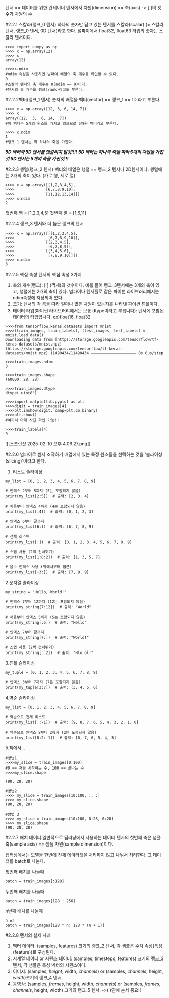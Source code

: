 텐서 == 데이터를 위한 컨테이너
텐서에서 차원(dimension) == 축(axis)
-> [ ]의 갯수가 차원의 수

#2.2.1 스칼라(랭크_0 텐서)
하나의 숫자만 담고 있는 텐서를 스칼라(scalar) (= 스칼라 텐서, 랭크_0 텐서, 0D 텐서)라고 한다.
넘파이에서 float32, float63 타입의 숫자는 스칼라 텐서이다.

```
>>>> import numpy as np
>>>> x = np.array(12)
>>>> x
array(12)

>>>>x.ndim
#ndim 속성을 사용하면 넘파이 배열의 축 개수를 확인할 수 있다.
0
#스칼라 텐서의 축 개수는 0(ndim == 0)이다.
#텐서의 축 개수를 랭크(rank)라고도 부른다.
```

#2.2.2벡터(랭크_1 텐서)
숫자의 배열을 벡터(vector) == 랭크_1 == 1D 라고 부른다.
```
>>>> x = np.array([12, 3, 6, 14, 7])
>>>> x
array([12,  3,  6, 14,  7])
#이 벡터는 5개의 원소를 가지고 있으므로 5차원 벡터라고 부른다.

>>>> x.ndim
1
#랭크_1 텐서는 딱 하나의 축을 가진다.
```


***5D 벡터와 5D 텐서를 헷갈리지 말것!!!!***
***5D 벡터는 하나의 축을 따라 5개의 차원을 가진것 5D 텐서는 5개의 축을 가진것!!!***


#2.2.3 행렬(랭크_2 텐서)
벡터의 배열은 행렬 == 랭크_2 텐서나 2D텐서이다.
행렬에는 2개의 축이 있다. (가로 행, 세로 열)
```
>>>> x = np.array([[1,2,3,4,5],
>>>> 			  [6,7,8,9,10],
>>>> 			  [11,12,13,14]])
>>>> x.ndim
2
```
첫번째 행 = [1,2,3,4,5]
첫번째 열 = [1,6,11]

#2.2.4 랭크_3 텐서와 더 높은 랭크의 텐서
```
>>>> x = np.array([[[1,2,3,4,5],
>>>> 			   [6,7,8,9,10]],
>>>> 			  [[2,3,4,5],
>>>> 			   [6,7,8,9]],
>>>> 			  [[3,4,5,6],
>>>> 			   [7,8,9,10]]])
>>>> x.ndim
3
```


#2.2.5 핵심 속성
텐서의 핵심 속성 3가지
1. 축의 개수(랭크): [ ] (꺽세)의 갯수이다. 예를 들어 랭크_3텐서에는 3개의 축이 있고, 행렬에는 2개의 축이 있다. 넘파이나 텐서플로 같은 파이썬 라이브러리에서는 ndim속성에 저장되어 있다.
2. 크기: 텐서의 각 축을 따라 얼마나 많은 차원이 있는지를 나타낸 파이썬 튜플이다. 
3. 테이터 타입(파이썬 라이브러리에서는 보통 dtype이라고 부릅니다): 텐서에 포함된 데이터의 타입입니다. ex)float16, float32

```
>>>>from tensorflow.keras.datasets import mnist
>>>>(train_images, train_labels), (test_images, test_labels) = mnist.load_data()
Downloading data from [https://storage.googleapis.com/tensorflow/tf-keras-datasets/mnist.npz](https://storage.googleapis.com/tensorflow/tf-keras-datasets/mnist.npz) 11490434/11490434 ━━━━━━━━━━━━━━━━━━━━ 0s 0us/step

>>>>train_images.ndim
3

>>>>train_images.shape
(60000, 28, 28)

>>>>train_images.dtype
dtype('uint8')

>>>>import matplotlib.pyplot as plt
>>>>digit = train_images[4]
>>>>plt.imshow(digit, cmap=plt.cm.binary)
>>>>plt.show()
#여기서 아래 사진 확인 가능!!

>>>>train_labels[4]
9
```
![[스크린샷 2025-02-10 오후 4.09.27.png]]

#2.2.6 넘파이로 센서 조작하기
배열에서 있는 특정 원소들을 선택하는 것을 '슬라이싱(slicing)'이라고 한다.

1. 리스트 슬라이싱
```
my_list = [0, 1, 2, 3, 4, 5, 6, 7, 8, 9]

# 인덱스 2부터 5까지 (5는 포함되지 않음)
print(my_list[2:5])  # 출력: [2, 3, 4]

# 처음부터 인덱스 4까지 (4는 포함되지 않음)
print(my_list[:4])  # 출력: [0, 1, 2, 3]

# 인덱스 6부터 끝까지
print(my_list[6:])  # 출력: [6, 7, 8, 9]

# 전체 리스트
print(my_list[:])  # 출력: [0, 1, 2, 3, 4, 5, 6, 7, 8, 9]

# 스텝 사용 (2씩 건너뛰기)
print(my_list[1:8:2])  # 출력: [1, 3, 5, 7]

# 음수 인덱스 사용 (뒤에서부터 접근)
print(my_list[-3:])  # 출력: [7, 8, 9]
```

2.문자열 슬라이싱
```
my_string = "Hello, World!"

# 인덱스 7부터 12까지 (12는 포함되지 않음)
print(my_string[7:12])  # 출력: "World"

# 처음부터 인덱스 5까지 (5는 포함되지 않음)
print(my_string[:5])  # 출력: "Hello"

# 인덱스 7부터 끝까지
print(my_string[7:])  # 출력: "World!"

# 스텝 사용 (2씩 건너뛰기)
print(my_string[::2])  # 출력: "Hlo ol!"
```

3.튜플 슬라이싱
```
my_tuple = (0, 1, 2, 3, 4, 5, 6, 7, 8, 9)

# 인덱스 3부터 7까지 (7은 포함되지 않음)
print(my_tuple[3:7])  # 출력: (3, 4, 5, 6)
```

4.역순 슬라이싱
```
my_list = [0, 1, 2, 3, 4, 5, 6, 7, 8, 9]

# 역순으로 전체 리스트
print(my_list[::-1])  # 출력: [9, 8, 7, 6, 5, 4, 3, 2, 1, 0]

# 역순으로 인덱스 8부터 2까지 (2는 포함되지 않음)
print(my_list[8:2:-1])  # 출력: [8, 7, 6, 5, 4, 3]
```

5.책에서...
```
#방법1
>>>>my_slice = train_images[0:100]
#0 == 처음 시작하는 수, 100 == 끝나는 수
>>>>my_slice.shape

(90, 28, 28)

#방법2
>>>> my_slice = train_images[10:100, :, :]
>>>> my_slice.shape
(90, 28, 28)

#방법 3
>>>> my_slice = train_images[10:100, 0:28, 0:28]
>>>> my_slice.shape
(90, 28, 28)
```

#2.2.7 배치 데이터
일반적으로 딥러닝에서 사용하는 데이터 텐서의 첫번째 축은 샘플축(sample axis) == 샘플 차원(sample dimension)이다.

딥러닝에서는 모델을 한번에 전체 데이터셋을 처리하지 않고 나눠서 처리한다.
그 데이터를 batch로 나눈다. 

첫번째 배치를 나눌때
```
batch = train_images[:128]
```

두번째 배치를 나눌때
```
batch = train_images[128 : 256]
```

n번째 배치를 나눌때
```
n =3
batch = train_images[128 * n: 128 * (n + 1)]
```

#2.2.8 텐서의 실제 사례

1. 벡터 데이터: (samples, features) 크기의 랭크_2 텐서, 각 샘플은 수치 속성(특성(feature))로 구성된다.
2. 시계열 데이터 or 시퀀스 데이터: (samples, timesteps, features) 크기의 랭크_3 텐서, 각 샘플은 특성 벡터의 시퀀스이다.
3. 이미지: (samples, *height*, width, *channels*) or (samples, *channels*, height, *width*)크기의 랭크_4 텐서. 
4. 동영상: (samples, *frames*, height, width, *channels*) or (samples, *frames*, *channels*, height, width) 크기의 랭크_5 텐서. 
	->( )안에 순서 중요!! 

